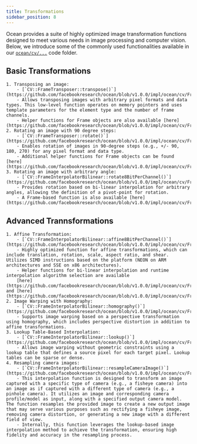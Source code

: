 ```yaml
---
title: Transformations
sidebar_position: 8
---
```


Ocean provides a suite of highly optimized image transformation functions designed to meet various needs in image processing and computer vision.
Below, we introduce some of the commonly used functionalities available in our [`ocean/cv/...`](https://github.com/facebookresearch/ocean/tree/v1.0.0/impl/ocean/cv) code folder.

## Basic Transformations

    1. Transposing an image:
        - [`CV::FrameTransposer::transpose()`](https://github.com/facebookresearch/ocean/blob/v1.0.0/impl/ocean/cv/FrameTransposer.h#L203)
        - Allows transposing images with arbitrary pixel formats and data types. This low-level function operates on memory pointers and uses template parameters for the element type and the number of frame channels.
        - Helper functions for Frame objects are also available [here](https://github.com/facebookresearch/ocean/blob/v1.0.0/impl/ocean/cv/FrameTransposer.h#L179).
    2. Rotating an image with 90 degree steps:
        - [`CV::FrameTransposer::rotate()`](https://github.com/facebookresearch/ocean/blob/v1.0.0/impl/ocean/cv/FrameTransposer.h#L251)
        - Enables rotation of images in 90-degree steps (e.g., +/- 90, 180, 270) for any pixel format and data type.
        - Additional helper functions for Frame objects can be found [here](https://github.com/facebookresearch/ocean/blob/v1.0.0/impl/ocean/cv/FrameTransposer.h#L86).
    3. Rotating an image with arbitrary angle:
        - [`CV::FrameInterpolatorBilinear::rotate8BitPerChannel()`](https://github.com/facebookresearch/ocean/blob/v1.0.0/impl/ocean/cv/FrameInterpolatorBilinear.h#L425)
        - Provides rotation based on bi-linear interpolation for arbitrary angles, allowing the definition of a pivot-point for rotation.
        - A Frame-based function is also available [here](https://github.com/facebookresearch/ocean/blob/v1.0.0/impl/ocean/cv/FrameInterpolatorBilinear.h#L278).


## Advanced Trannsformations

    1. Affine Transformation:
        - [`CV::FrameInterpolatorBilinear::affine8BitPerChannel()`](https://github.com/facebookresearch/ocean/blob/v1.0.0/impl/ocean/cv/FrameInterpolatorBilinear.h#L455)
        - Highly optimized function for affine transformations, which can include translation, rotation, scale, aspect ratio, and shear. Utilizes SIMD instructions based on the platform (NEON on ARM architectures and SSE on x86 architectures).
        - Helper functions for bi-linear interpolation and runtime interpolation algorithm selection are available
        [here](https://github.com/facebookresearch/ocean/blob/v1.0.0/impl/ocean/cv/FrameInterpolatorBilinear.h#L263) and [here](https://github.com/facebookresearch/ocean/blob/v1.0.0/impl/ocean/cv/FrameInterpolator.h#L141).
    2. Image Warping with Homography:
        - [`CV::FrameInterpolatorBilinear::homography()`](https://github.com/facebookresearch/ocean/blob/v1.0.0/impl/ocean/cv/FrameInterpolatorBilinear.h#L109)
        - Supports image warping based on a perspective transformation using homography, which includes perspective distortion in addition to affine transformations.
    3. Lookup Table-Based Interpolation:
        - [`CV::FrameInterpolatorBilinear::lookup()`](https://github.com/facebookresearch/ocean/blob/v1.0.0/impl/ocean/cv/FrameInterpolatorBilinear.h#L221)
        - Allows image warping without geometric constraints using a lookup table that defines a source pixel for each target pixel. Lookup tables can be sparse or dense.
    4. Resampling camera images:
        - [`CV::FrameInterpolatorBilinear::resampleCameraImage()`](https://github.com/facebookresearch/ocean/blob/v1.0.0/impl/ocean/cv/FrameInterpolatorBilinear.h#L295)
        - This interpolation function is designed to transform an image captured with a specific type of camera (e.g., a fisheye camera) into an image as if captured with a different type of camera (e.g., a pinhole camera). It utilizes an image and corresponding camera profile/model as input, along with a specified output camera model. The function resamples the provided image to create a new output image that may serve various purposes such as rectifying a fisheye image, removing camera distortion, or generating a new image with a different field of view.
        - Internally, this function leverages the lookup-based image interpolation method to achieve the transformation, ensuring high fidelity and accuracy in the resampling process.
